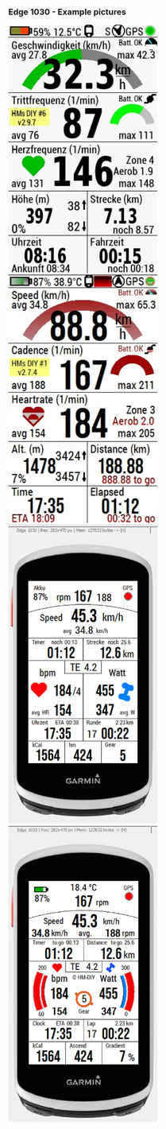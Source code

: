 ### Edge 1030 - Example pictures

<img src="datafield_layouts/bodenseematze/Bodenseematze_Daily_DE-Screenshot-Day.jpg" width="300" />

<img src="datafield_layouts/bodenseematze/Bodenseematze_Daily_EN-Designer-Day.jpg" width="300" />

<img src="datafield_layouts/mcinner1/Charts_Edge1030_gear_mcinner1.png" width="300" />

<img src="datafield_layouts/mcinner1/Charts_ProgArcs_mcinner1.png" width="300" />
